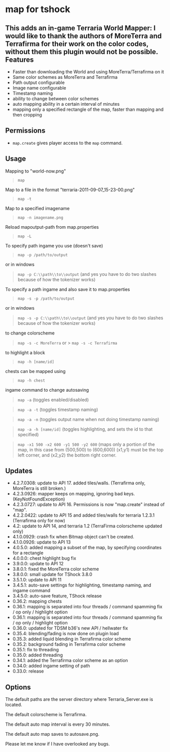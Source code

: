 map for tshock
============

This adds an in-game Terraria World Mapper:
I would like to thank the authors of MoreTerra and Terrafirma for their work on the color codes, without them this plugin would not be possible.
Features
--------

+ Faster than downloading the World and using MoreTerra/Terrafirma on it
+ Same color schemes as MoreTerra and Terrafirma
+ Path output configurable
+ Image name configurable
+ Timestamp naming
+ ability to change between color schemes
+ auto mapping ability in a certain interval of minutes
+ mapping only a specified rectangle of the map, faster than mapping and then cropping

Permissions
-----------

+ `map.create` gives player access to the `map` command.

Usage
-----

Mapping to "world-now.png"
> `map`

Map to a file in the format "terraria-2011-09-07_15-23-00.png"
> `map -t`

Map to a specified imagename
> `map -n imagename.png`

Reload mapoutput-path from map.properties
> `map -L`

To specify path ingame you use (doesn't save)
> `map -p /path/to/output`

or in windows
> `map -p C:\\path\\to\\output` (and yes you have to do two slashes because of how the tokenizer works)

To specify a path ingame and also save it to map.properties
> `map -s -p /path/to/output`

or in windows
> `map -s -p C:\\path\\to\\output` (and yes you have to do two slashes because of how the tokenizer works)

to change colorscheme
> `map -s -c MoreTerra` or > `map -s -c Terrafirma`

to highlight a block
> `map -h [name/id]`

chests can be mapped using
> `map -h chest`

ingame command to change autosaving
> `map -a` (toggles enabled/disabled)

> `map -a -t` (toggles timestamp naming)

> `map -a -n` (toggles output name when not doing timestamp naming)

> `map -a -h [name/id]` (toggles highlighting, and sets the id to that specified)

> `map -x1 500 -x2 600 -y1 500 -y2 600` (maps only a portion of the map, in this case from (500,500) to (600,600))
(x1,y1) must be the top left corner, and (x2,y2) the bottom right corner.

Updates
-------
+ 4.2.7.0308: update to API 17. added tiles/walls. (Terrafirma only, MoreTerra is still broken.)
+ 4.2.3.0926: mapper keeps on mapping, ignoring bad keys. (KeyNotFoundException)
+ 4.2.3.0727: update to API 16. Permissions is now "map.create" instead of "map".
+ 4.2.2.0422: update to API 15 and added tiles/walls for terraria 1.2.3.1 (Terrafirma only for now)
+ 4.2: update to API 14, and terraria 1.2 (TerraFirma colorscheme updated only)
+ 4.1.0.0929: crash fix when Bitmap object can't be created.
+ 4.1.0.0926: update to API 13
+ 4.0.5.0: added mapping a subset of the map, by specifying coordinates for a rectangle
+ 4.0.0.0: chest highlight bug fix
+ 3.9.0.0: update to API 12
+ 3.8.0.1: fixed the MoreTerra color scheme
+ 3.8.0.0: small update for TShock 3.8.0
+ 3.5.1.0: update to API 11
+ 3.4.5.1: auto-save settings for highlighting, timestamp naming, and ingame command
+ 3.4.5.0: auto-save feature, TShock release
+ 0.36.2: mapping chests
+ 0.36.1: mapping is separated into four threads / command spamming fix / op only / highlight option
+ 0.36.1: mapping is separated into four threads / command spamming fix / op only / highlight option
+ 0.36.0: updated for TDSM b36's new API / hellwater fix
+ 0.35.4: blending/fading is now done on plugin load
+ 0.35.3: added liquid blending in Terrafirma color scheme
+ 0.35.2: background fading in Terrafirma color scheme
+ 0.35.1: fix to threading
+ 0.35.0: added threading
+ 0.34.1: added the Terrafirma color scheme as an option
+ 0.34.0: added ingame setting of path
+ 0.33.0: release

Options
-------

The default paths are the server directory where Terraria_Server.exe is located.

The default colorscheme is Terrafirma.

The default auto map interval is every 30 minutes.

The default auto map saves to autosave.png.


Please let me know if I have overlooked any bugs.